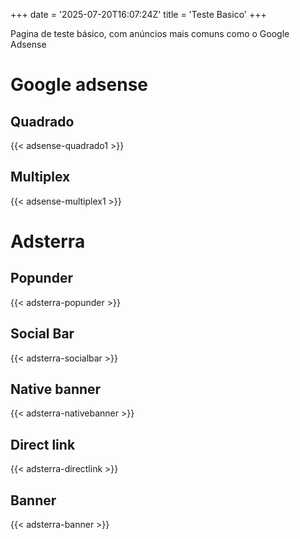 +++
date = '2025-07-20T16:07:24Z'
title = 'Teste Basico'
+++

Pagina de teste básico, com anúncios mais comuns como o Google Adsense

# Google adsense
## Quadrado
{{< adsense-quadrado1 >}}

## Multiplex
{{< adsense-multiplex1 >}}


# Adsterra

## Popunder
{{< adsterra-popunder >}}

## Social Bar
{{< adsterra-socialbar >}}

## Native banner
{{< adsterra-nativebanner >}}

## Direct link
{{< adsterra-directlink >}}

## Banner
{{< adsterra-banner >}}